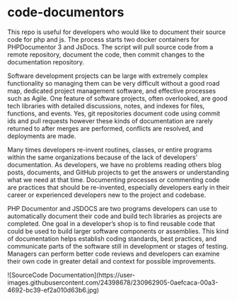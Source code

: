 # code-documentors
This repo is useful for developers who would like to document their source code for php and js.  The process starts two docker containers for PHPDocumentor 3 and JsDocs.  The script will pull source code from a remote repository, document the code, then commit changes to the documentation repository.
<p>Software development projects can be large with extremely complex functionality so managing them can be very difficult without a good road map, dedicated project management software, and effective processes such as Agile. One feature of software projects, often overlooked, are good tech libraries with detailed discussions, notes, and indexes for files, functions, and events.  Yes, git repositories document code using commit ids and pull requests however these kinds of documentation are rarely returned to after merges are performed, conflicts are resolved, and deployments are made. </p>
<p>Many times developers re-invent routines, classes, or entire programs within the same organizations because of the lack of developers’ documentation. As developers, we have no problems reading others blog posts, documents, and GitHub projects to get the answers or understanding what we need at that time.  Documenting processes or commenting code are practices that should be re-invented, especially developers early in their career or experienced developers new to the project and codebase.</p>
<p>PHP Documentor and JSDOCS are two programs developers can use to automatically document their code and build tech libraries as projects are completed.  One goal in a developer’s shop is to find reusable code that could be used to build larger software components or assemblies.  This kind of documentation helps establish coding standards, best practices, and communicate parts of the software still in development or stages of testing.  Managers can perform better code reviews and developers can examine their own code in greater detail and context for possible improvements.</p>
![SourceCode Documentation](https://user-images.githubusercontent.com/24398678/230962905-0aefcaca-00a3-4692-bc39-ef2a010d63b6.jpg)
